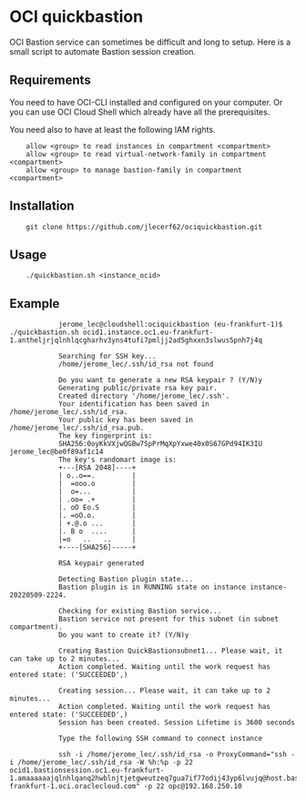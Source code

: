 # OCI quickbastion
OCI Bastion service can sometimes be difficult and long to setup.
Here is a small script to automate Bastion session creation.

## Requirements

You need to have OCI-CLI installed and configured on your computer.
Or you can use OCI Cloud Shell which already have all the prerequisites.

You need also to have at least the following IAM rights.

        allow <group> to read instances in compartment <compartment>
        allow <group> to read virtual-network-family in compartment <compartment>
        allow <group> to manage bastion-family in compartment <compartment>

## Installation

        git clone https://github.com/jlecerf62/ociquickbastion.git

## Usage

        ./quickbastion.sh <instance_ocid>

## Example

                jerome_lec@cloudshell:ociquickbastion (eu-frankfurt-1)$ ./quickbastion.sh ocid1.instance.oc1.eu-frankfurt-1.antheljrjqlnhlqcgharhv3yns4tufi7pmljj2ad5ghxxn3slwus5pnh7j4q
                
                Searching for SSH key...
                /home/jerome_lec/.ssh/id_rsa not found
                
                Do you want to generate a new RSA keypair ? (Y/N)y
                Generating public/private rsa key pair.
                Created directory '/home/jerome_lec/.ssh'.
                Your identification has been saved in /home/jerome_lec/.ssh/id_rsa.
                Your public key has been saved in /home/jerome_lec/.ssh/id_rsa.pub.
                The key fingerprint is:
                SHA256:0oyKkVXjwQGBw7SpPrMqXpYxwe40x0S67GPd94IK3IU jerome_lec@be0f89af1c14
                The key's randomart image is:
                +---[RSA 2048]----+
                | o..o==.         |
                |  =ooo.o         |
                |  o=...          |
                | .oo= .+         |
                |. oO Eo.S        |
                |. =oO.o.         |
                | +.@.o ...       |
                |. B o  ....      |
                |=o   ..   ..     |
                +----[SHA256]-----+

                RSA keypair generated

                Detecting Bastion plugin state...
                Bastion plugin is in RUNNING state on instance instance-20220509-2224.

                Checking for existing Bastion service...
                Bastion service not present for this subnet (in subnet compartment).
                Do you want to create it? (Y/N)y

                Creating Bastion QuickBastionsubnet1... Please wait, it can take up to 2 minutes...
                Action completed. Waiting until the work request has entered state: ('SUCCEEDED',)
                
                Creating session... Please wait, it can take up to 2 minutes...
                Action completed. Waiting until the work request has entered state: ('SUCCEEDED',)
                Session has been created. Session Lifetime is 3600 seconds

                Type the following SSH command to connect instance

                ssh -i /home/jerome_lec/.ssh/id_rsa -o ProxyCommand="ssh -i /home/jerome_lec/.ssh/id_rsa -W %h:%p -p 22 ocid1.bastionsession.oc1.eu-frankfurt-1.amaaaaaajqlnhlqanq2hwblnjtjetgweutzeq7gua7if77odij43yp6lvujq@host.bastion.eu-frankfurt-1.oci.oraclecloud.com" -p 22 opc@192.168.250.10
